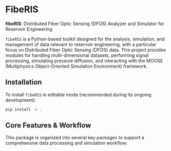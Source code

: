 # FibeRIS

**fibeRIS**: Distributed Fiber Optic Sensing (DFOS) Analyzer and Simulator for Reservoir Engineering.

`fibeRIS` is a Python-based toolkit designed for the analysis, simulation, and management of 
data relevant to reservoir engineering, with a particular focus on Distributed Fiber Optic Sensing (DFOS) data. 
This project provides modules for handling multi-dimensional datasets, performing signal processing, simulating pressure 
diffusion, and interacting with the MOOSE (Multiphysics Object-Oriented Simulation Environment) framework.

## Installation

To install `fibeRIS` in editable mode (recommended during its ongoing development):

```bash
pip install -e .
```
## Core Features & Workflow 

This package is organized into several key packages to support a comprehensive data processing and simulation workflow:

